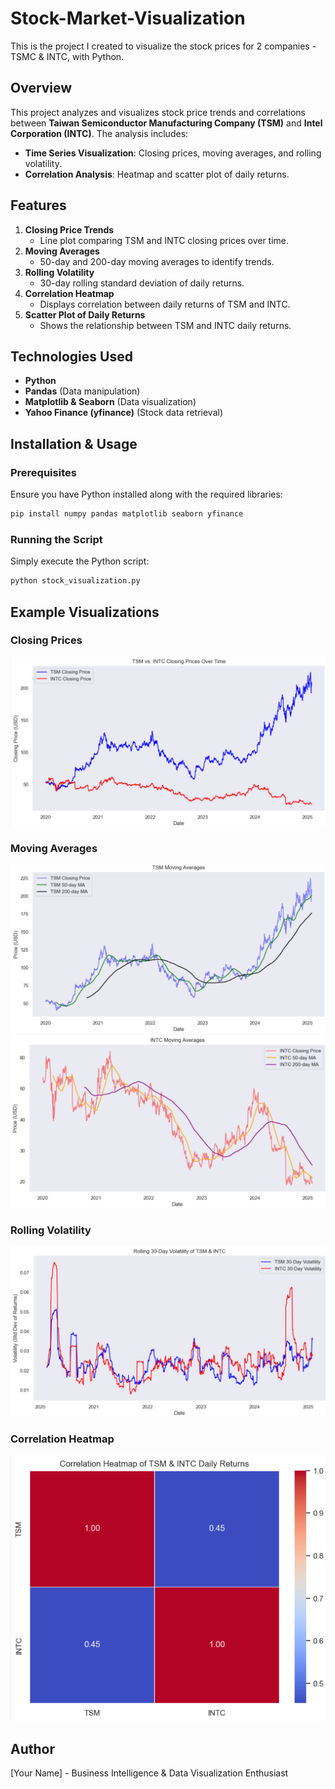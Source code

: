 # Stock-Market-Visualization
This is the project I created to visualize the stock prices for 2 companies - TSMC &amp; INTC, with Python.

## Overview
This project analyzes and visualizes stock price trends and correlations between **Taiwan Semiconductor Manufacturing Company (TSM)** and **Intel Corporation (INTC)**. The analysis includes:

- **Time Series Visualization**: Closing prices, moving averages, and rolling volatility.
- **Correlation Analysis**: Heatmap and scatter plot of daily returns.

## Features
1. **Closing Price Trends**
   - Line plot comparing TSM and INTC closing prices over time.
2. **Moving Averages**
   - 50-day and 200-day moving averages to identify trends.
3. **Rolling Volatility**
   - 30-day rolling standard deviation of daily returns.
4. **Correlation Heatmap**
   - Displays correlation between daily returns of TSM and INTC.
5. **Scatter Plot of Daily Returns**
   - Shows the relationship between TSM and INTC daily returns.

## Technologies Used
- **Python**
- **Pandas** (Data manipulation)
- **Matplotlib & Seaborn** (Data visualization)
- **Yahoo Finance (yfinance)** (Stock data retrieval)

## Installation & Usage
### Prerequisites
Ensure you have Python installed along with the required libraries:
```bash
pip install numpy pandas matplotlib seaborn yfinance
```

### Running the Script
Simply execute the Python script:
```bash
python stock_visualization.py
```

## Example Visualizations
### Closing Prices
![Closing Prices](closing_prices.png)

### Moving Averages
![TSMC Moving Averages](tsmc_moving_average.png)
![INTC Moving Averages](INTC_moving_average.png)

### Rolling Volatility
![Rolling Volatility](rolling_volatility.png)

### Correlation Heatmap
![Correlation Heatmap](correlation_heatmap.png)

## Author
[Your Name] - Business Intelligence & Data Visualization Enthusiast
